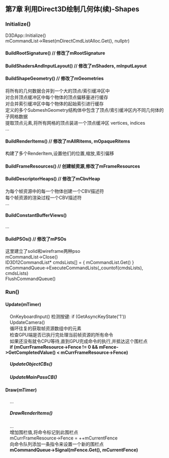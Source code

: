 ## 第7章 利用Direct3D绘制几何体(续)-Shapes
### Initialize()
D3DApp::Initialize()  
mCommandList->Reset(mDirectCmdListAlloc.Get(), nullptr)  
#### BuildRootSignature() // 修改了mRootSignature
#### BuildShadersAndInputLayout() // 修改了mShaders, mInputLayout
#### BuildShapeGeometry() // 修改了mGeometries
将所有的几何数据合并到一个大的顶点/索引缓冲区中  
对合并顶点缓冲区中每个物体的顶点偏移量进行缓存  
对合并索引缓冲区中每个物体的起始索引进行缓存  
定义的多个SubmeshGeometry结构体中包含了顶点/索引缓冲区内不同几何体的子网格数据  
提取顶点元素,将所有网格的顶点装进一个顶点缓冲区 vertices, indices  
...  
#### BuildRenderItems() // 修改了mAllRitems, mOpaqueRitems
构建了多个RenderItem,设置他们的位置,缩放,索引偏移  
#### BuildFrameResources() // 创建帧资源,修改了mFrameResources
#### BuildDescriptorHeaps() // 修改了mCbvHeap
为每个帧资源中的每一个物体创建一个CBV描述符  
每个帧资源的渲染过程一个CBV描述符  
...  
#### BuildConstantBufferViews()
...  
#### BuildPSOs() // 修改了mPSOs
这里建立了solid和wireframe两种pso  
mCommandList->Close()  
ID3D12CommandList* cmdsLists[] = { mCommandList.Get() }
mCommandQueue->ExecuteCommandLists(_countof(cmdsLists), cmdsLists)  
FlushCommandQueue()  
### Run()
#### Update(mTimer)
&emsp;OnKeyboardInput() 检测按键: if (GetAsyncKeyState('1'))  
&emsp;UpdateCamera()  
&emsp;循环往复的获取帧资源数组中的元素  
&emsp;检查GPU端是否已执行完处理当前帧资源的所有命令  
&emsp;如果还没有就令CPU等待,直到GPU完成命令的执行,并抵达这个围栏点  
&emsp;**if (mCurrFrameResource->Fence != 0 && mFence->GetCompletedValue() < mCurrFrameResource->Fence)**  
##### &emsp;UpdateObjectCBs()
##### &emsp;UpdateMainPassCB()
#### Draw(mTimer)
&emsp;...  
##### &emsp;DrawRenderItems()  

&emsp;...  
&emsp;增加围栏值,将命令标记到此围栏点  
&emsp;mCurrFrameResource->Fence = ++mCurrentFence  
&emsp;向命令队列添加一条指令来设置一个新的围栏点  
&emsp;**mCommandQueue->Signal(mFence.Get(), mCurrentFence)**  